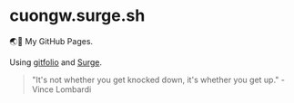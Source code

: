 # cuongw.surge.sh

🌏👻 My GitHub Pages.

Using [gitfolio](https://github.com/imfunniee/gitfolio) and [Surge](https://surge.sh/).


<!-- INSPIRATIONAL_QUOTE_START -->
> "It's not whether you get knocked down, it's whether you get up." - Vince Lombardi
<!-- INSPIRATIONAL_QUOTE_END -->
